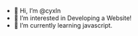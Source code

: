 - 👋 Hi, I’m @cyxln
- 👀 I’m interested in Developing a Website!
- 🌱 I’m currently learning javascript.

<!---
cyxln/cyxln is a ✨ special ✨ repository because its `README.md` (this file) appears on your GitHub profile.
You can click the Preview link to take a look at your changes.
--->
